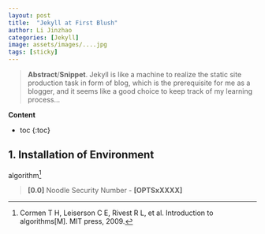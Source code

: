 ```yaml
---
layout: post
title:  "Jekyll at First Blush"
author: Li Jinzhao
categories: [Jekyll]
image: assets/images/....jpg
tags: [sticky]
---
```


<head>
    <script src="https://cdn.mathjax.org/mathjax/latest/MathJax.js?config=TeX-AMS-MML_HTMLorMML" type="text/javascript"></script>
    <script type="text/x-mathjax-config">
        MathJax.Hub.Config({
            tex2jax: {
            skipTags: ['script', 'noscript', 'style', 'textarea', 'pre'],
            inlineMath: [['$','$']]
            }
        });
    </script>
    <link href="/assets/css/rouge.css" rel="stylesheet"/>
</head>


> **Abstract**/**Snippet**. Jekyll is like a machine to realize the static site production task in form of blog, which is the prerequisite for me as a blogger, and it seems like a good choice to keep track of my learning process...

**Content**

* toc
{:toc}
## **1. Installation of Environment**





algorithm[^{1}]







> <span id="jump0">**[0.0]**</span> Noodle Security Number - **[OPTSxXXXX]**

[^{1}]:Cormen T H, Leiserson C E, Rivest R L, et al. Introduction to algorithms[M]. MIT press, 2009.

[^{2}]:
[^{3}]:

